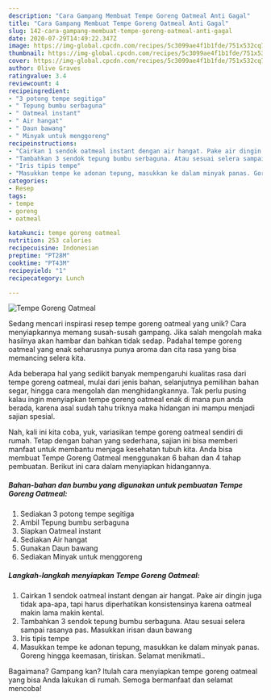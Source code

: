 ```yaml
---
description: "Cara Gampang Membuat Tempe Goreng Oatmeal Anti Gagal"
title: "Cara Gampang Membuat Tempe Goreng Oatmeal Anti Gagal"
slug: 142-cara-gampang-membuat-tempe-goreng-oatmeal-anti-gagal
date: 2020-07-29T14:49:22.347Z
image: https://img-global.cpcdn.com/recipes/5c3099ae4f1b1fde/751x532cq70/tempe-goreng-oatmeal-foto-resep-utama.jpg
thumbnail: https://img-global.cpcdn.com/recipes/5c3099ae4f1b1fde/751x532cq70/tempe-goreng-oatmeal-foto-resep-utama.jpg
cover: https://img-global.cpcdn.com/recipes/5c3099ae4f1b1fde/751x532cq70/tempe-goreng-oatmeal-foto-resep-utama.jpg
author: Olive Graves
ratingvalue: 3.4
reviewcount: 4
recipeingredient:
- "3 potong tempe segitiga"
- " Tepung bumbu serbaguna"
- " Oatmeal instant"
- " Air hangat"
- " Daun bawang"
- " Minyak untuk menggoreng"
recipeinstructions:
- "Cairkan 1 sendok oatmeal instant dengan air hangat. Pake air dingin juga tidak apa-apa, tapi harus diperhatikan konsistensinya karena oatmeal makin lama makin kental."
- "Tambahkan 3 sendok tepung bumbu serbaguna. Atau sesuai selera sampai rasanya pas. Masukkan irisan daun bawang"
- "Iris tipis tempe"
- "Masukkan tempe ke adonan tepung, masukkan ke dalam minyak panas. Goreng hingga keemasan, tiriskan. Selamat menikmati.."
categories:
- Resep
tags:
- tempe
- goreng
- oatmeal

katakunci: tempe goreng oatmeal 
nutrition: 253 calories
recipecuisine: Indonesian
preptime: "PT28M"
cooktime: "PT43M"
recipeyield: "1"
recipecategory: Lunch

---
```



![Tempe Goreng Oatmeal](https://img-global.cpcdn.com/recipes/5c3099ae4f1b1fde/751x532cq70/tempe-goreng-oatmeal-foto-resep-utama.jpg)

Sedang mencari inspirasi resep tempe goreng oatmeal yang unik? Cara menyiapkannya memang susah-susah gampang. Jika salah mengolah maka hasilnya akan hambar dan bahkan tidak sedap. Padahal tempe goreng oatmeal yang enak seharusnya punya aroma dan cita rasa yang bisa memancing selera kita.

Ada beberapa hal yang sedikit banyak mempengaruhi kualitas rasa dari tempe goreng oatmeal, mulai dari jenis bahan, selanjutnya pemilihan bahan segar, hingga cara mengolah dan menghidangkannya. Tak perlu pusing kalau ingin menyiapkan tempe goreng oatmeal enak di mana pun anda berada, karena asal sudah tahu triknya maka hidangan ini mampu menjadi sajian spesial.




Nah, kali ini kita coba, yuk, variasikan tempe goreng oatmeal sendiri di rumah. Tetap dengan bahan yang sederhana, sajian ini bisa memberi manfaat untuk membantu menjaga kesehatan tubuh kita. Anda bisa membuat Tempe Goreng Oatmeal menggunakan 6 bahan dan 4 tahap pembuatan. Berikut ini cara dalam menyiapkan hidangannya.

<!--inarticleads1-->

##### Bahan-bahan dan bumbu yang digunakan untuk pembuatan Tempe Goreng Oatmeal:

1. Sediakan 3 potong tempe segitiga
1. Ambil  Tepung bumbu serbaguna
1. Siapkan  Oatmeal instant
1. Sediakan  Air hangat
1. Gunakan  Daun bawang
1. Sediakan  Minyak untuk menggoreng




<!--inarticleads2-->

##### Langkah-langkah menyiapkan Tempe Goreng Oatmeal:

1. Cairkan 1 sendok oatmeal instant dengan air hangat. Pake air dingin juga tidak apa-apa, tapi harus diperhatikan konsistensinya karena oatmeal makin lama makin kental.
1. Tambahkan 3 sendok tepung bumbu serbaguna. Atau sesuai selera sampai rasanya pas. Masukkan irisan daun bawang
1. Iris tipis tempe
1. Masukkan tempe ke adonan tepung, masukkan ke dalam minyak panas. Goreng hingga keemasan, tiriskan. Selamat menikmati..




Bagaimana? Gampang kan? Itulah cara menyiapkan tempe goreng oatmeal yang bisa Anda lakukan di rumah. Semoga bermanfaat dan selamat mencoba!
